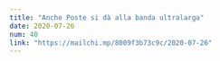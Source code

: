 ```yaml
---
title: "Anche Poste si dà alla banda ultralarga"
date: 2020-07-26
num: 40
link: "https://mailchi.mp/8009f3b73c9c/2020-07-26"
---
```

